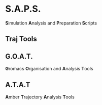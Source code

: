 # S.A.P.S.
**S**imulation **A**nalysis and **P**reparation **S**cripts

## Traj Tools

## G.O.A.T.
**G**romacs **O**rganisation and **A**nalysis **T**ools

## A.T.A.T
**A**mber **T**rajectory **A**nalysis **T**ools
